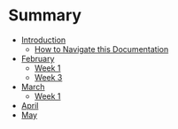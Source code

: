 # Summary

- [Introduction](./introduction.md)
  - [How to Navigate this Documentation](how_to_navigate.md)
- [February](february.md)
  - [Week 1](february_week_1.md)
  - [Week 3](february_week_3.md)
- [March](march.md)
  - [Week 1](march_week_1.md)
- [April]()
- [May]()